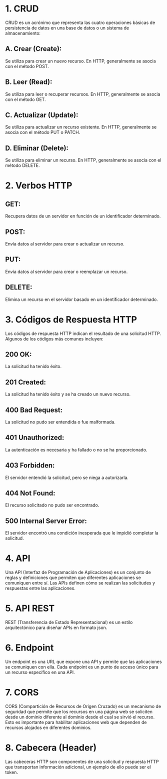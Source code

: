 # 1. CRUD
CRUD es un acrónimo que representa las cuatro operaciones básicas de persistencia de datos en una base de datos o un sistema de almacenamiento:

## A. Crear (Create): 
Se utiliza para crear un nuevo recurso. En HTTP, generalmente se asocia con el método POST.

## B. Leer (Read): 
Se utiliza para leer o recuperar recursos. En HTTP, generalmente se asocia con el método GET.

## C. Actualizar (Update): 
Se utiliza para actualizar un recurso existente. En HTTP, generalmente se asocia con el método PUT o PATCH.

## D. Eliminar (Delete): 
Se utiliza para eliminar un recurso. En HTTP, generalmente se asocia con el método DELETE.


# 2. Verbos HTTP
## GET:
Recupera datos de un servidor en función de un identificador determinado.
## POST: 
Envía datos al servidor para crear o actualizar un recurso.
## PUT: 
Envía datos al servidor para crear o reemplazar un recurso.
## DELETE: 
Elimina un recurso en el servidor basado en un identificador determinado.

# 3. Códigos de Respuesta HTTP
Los códigos de respuesta HTTP indican el resultado de una solicitud HTTP. Algunos de los códigos más comunes incluyen:
## 200 OK: 
La solicitud ha tenido éxito.
## 201 Created: 
La solicitud ha tenido éxito y se ha creado un nuevo recurso.
## 400 Bad Request: 
La solicitud no pudo ser entendida o fue malformada.
## 401 Unauthorized: 
La autenticación es necesaria y ha fallado o no se ha proporcionado.
## 403 Forbidden: 
El servidor entendió la solicitud, pero se niega a autorizarla.
## 404 Not Found: 
El recurso solicitado no pudo ser encontrado.
## 500 Internal Server Error: 
El servidor encontró una condición inesperada que le impidió completar la solicitud.

# 4. API
Una API (Interfaz de Programación de Aplicaciones) es un conjunto de reglas y definiciones que permiten que diferentes aplicaciones se comuniquen entre sí. Las APIs definen cómo se realizan las solicitudes y respuestas entre las aplicaciones.

# 5. API REST
REST (Transferencia de Estado Representacional) es un estilo arquitectónico para diseñar APIs en formato json.

# 6. Endpoint
Un endpoint es una URL que expone una API y permite que las aplicaciones se comuniquen con ella. Cada endpoint es un punto de acceso único para un recurso específico en una API.

# 7. CORS
CORS (Compartición de Recursos de Origen Cruzado) es un mecanismo de seguridad que permite que los recursos en una página web se soliciten desde un dominio diferente al dominio desde el cual se sirvió el recurso. Esto es importante para habilitar aplicaciones web que dependen de recursos alojados en diferentes dominios.

# 8. Cabecera (Header)
Las cabeceras HTTP son componentes de una solicitud y respuesta HTTP que transportan información adicional, un ejemplo de ello puede ser el token.